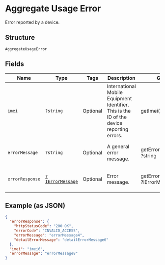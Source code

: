 
# Aggregate Usage Error

Error reported by a device.

## Structure

`AggregateUsageError`

## Fields

| Name | Type | Tags | Description | Getter | Setter |
|  --- | --- | --- | --- | --- | --- |
| `imei` | `?string` | Optional | International Mobile Equipment Identifier. This is the ID of the device reporting errors. | getImei(): ?string | setImei(?string imei): void |
| `errorMessage` | `?string` | Optional | A general error message. | getErrorMessage(): ?string | setErrorMessage(?string errorMessage): void |
| `errorResponse` | [`?IErrorMessage`](../../doc/models/i-error-message.md) | Optional | Error message. | getErrorResponse(): ?IErrorMessage | setErrorResponse(?IErrorMessage errorResponse): void |

## Example (as JSON)

```json
{
  "errorResponse": {
    "httpStatusCode": "200 OK",
    "errorCode": "INVALID_ACCESS",
    "errorMessage": "errorMessage4",
    "detailErrorMessage": "detailErrorMessage6"
  },
  "imei": "imei6",
  "errorMessage": "errorMessage8"
}
```

